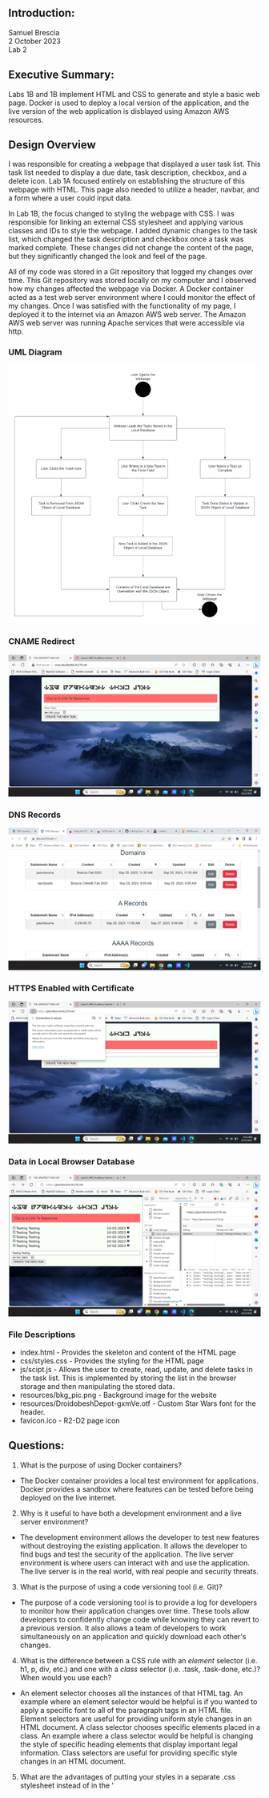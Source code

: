 
## Introduction:
Samuel Brescia  
2 October 2023  
Lab 2

## Executive Summary:

Labs 1B and 1B implement HTML and CSS to generate and style a basic web page. Docker is used to deploy a local version of the application, and the live version of the web application is disblayed using Amazon AWS resources. 

## Design Overview

I was responsible for creating a webpage that displayed a user task list. This task list needed to display a due date, task description, checkbox, and a delete icon. Lab 1A focused entirely on establishing the structure of this webpage with HTML. This page also needed to utilize a header, navbar, and a form where a user could input data.

In Lab 1B, the focus changed to styling the webpage with CSS. I was responsible for linking an external CSS stylesheet and applying various classes and IDs to style the webpage. I added dynamic changes to the task list, which changed the task description and checkbox once a task was marked complete. These changes did not change the content of the page, but they significantly changed the look and feel of the page.

All of my code was stored in a Git repository that logged my changes over time. This Git repository was stored locally on my computer and I observed how my changes affected the webpage via Docker. A Docker container acted as a test web server environment where I could monitor the effect of my changes. Once I was satisfied with the functionality of my page, I deployed it to the internet via an Amazon AWS web server. The Amazon AWS web server was running Apache services that were accessible via http. 

### UML Diagram
![UML Diagram of the Process](/lab2/images/umlDiagram.png)

### CNAME Redirect
![Screenshot of the CNAME Redirect](/lab2/images/cnameRedirect.png)

### DNS Records
![Screenshot of the DNS records](/lab2/images/dnsRecords.png)

### HTTPS Enabled with Certificate
![Screenshot of the HTTPS TLS Certificate](/lab2/images/httpsCert.png)

### Data in Local Browser Database
![Screenshot of the Browser Database in Browser Developer Tools](/lab2/images/localBrowserDB.png)

### File Descriptions

* index.html - Provides the skeleton and content of the HTML page
* css/styles.css - Provides the styling for the HTML page
* js/scipt.js - Allows the user to create, read, update, and delete tasks in the task list. This is implemented by storing the list in the browser storage and then manipulating the stored data. 
* resources/bkg_pic.png - Background image for the website  
* resources/DroidobeshDepot-gxmVe.otf - Custom Star Wars font for the header.
* favicon.ico - R2-D2 page icon

## Questions:

1. What is the purpose of using Docker containers?

- The Docker container provides a local test environment for applications. Docker provides a sandbox where features can be tested before being deployed on the live internet. 

2. Why is it useful to have both a development environment and a live server environment?
 
- The development environment allows the developer to test new features without destroying the existing application. It allows the developer to find bugs and test the security of the application. The live server environment is where users can interact with and use the application. The live server is in the real world, with real people and security threats.

3. What is the purpose of using a code versioning tool (i.e. Git)?

- The purpose of a code versioning tool is to provide a log for developers to monitor how their application changes over time. These tools allow developers to confidently change code while knowing they can revert to a previous version. It also allows a team of developers to work simultaneously on an application and quickly download each other's changes. 

4. What is the difference between a CSS rule with an *element* selector (i.e. h1, p, div, etc.) and one with a *class* selector (i.e. .task, .task-done, etc.)? When would you use each?

- An element selector chooses all the instances of that HTML tag. An example where an element selector would be helpful is if you wanted to apply a specific font to all of the paragraph tags in an HTML file. Element selectors are useful for providing uniform style changes in an HTML document. A class selector chooses specific elements placed in a class. An example where a class selector would be helpful is changing the style of specific heading elements that display important legal information. Class selectors are useful for providing specific style changes in an HTML document.

5. What are the advantages of putting your styles in a separate .css stylesheet instead of in the '<style>' element of '<head'>?

- An advantage is that the style of the entire page can be instantly changed. Instead of having to edit all of the code in the HTML document a new style sheet can be attached giving the site a whole new feel. A good example of this is the website CSS Zen Garden where the same HTML content is given a different look and feel because of the external style sheet.

6. How do web browsers choose which CSS to use for an HTML element when the CSS rules contradict each other? What is the order of precedence for CSS rules?
 
- Web browsers follow a specificity hierarchy in determining which CSS rule to apply. The specificity hierarchy in order of most to least prevalent is inline styles, IDs, classes, and elements. If there are two contradictory rules then the latest rule takes precedence.

7. Why should you disable directory access for your server?
  
- Directory access needs to be disabled because sensitive user information can be found in log and database files. If a hacker was able to see the directory they could gain insights into how the web application acts that would allow them to deploy exploits against the system.

## Lessons Learned:

### Do not Recursively Change the Ownership of the Whole etc/ Folder

During lab 1B I ran into difficulties selecting specific HTML conditions. I wanted to color my checkbox orange after it was marked complete. I made several attempts to adjust the style, but everything I tried did not work. After some research in w3schools, I realized that the provided code created a pseudo-element for the checkbox after it was completed, and that I needed to style the pseudo-element. With this knowledge, I was able to make the proper changes in the CSS.

### Creating a Page Redirect with a CNAME Record

Early on in Lab 1A, I was confused as to why the live server was not reflecting the changes I was pushing to my Git repository. I kept seeing the local changes on my docker container, but these changes were not mirrored on the live website. After reading the command list on git I realized that local versions of git repositories are asynchronous and that I need to manually sync the changes onto the live server. After running the correct command I was able to view my changes on the live server. I realized that this asynchronous handling of data also helps preserve a local backup copy of a previous iteration and does not erase another user's local changes.

### Handiling 

Another problem that I ran into during Lab 1A was that I had difficulty disabling the directory access. This was because I did not have my source folder specified in the settings file. This was a difficult bug to figure out because I had all of the settings inputted correctly, but the web server was not reflecting my changes. After browsing the help docs on Apache, I was able to discover that I needed to input the directory containing all my web files. After specifying this directory on the Amazon AWS server the directory view was successfully disabled. 

## Conclusions :

- Create, Read, Update and Read user data with Javascript
- Create a domain on a DNS server that points to a static IP address
- Utilize local browser storage to store user input
- Manipulate HTML and CSS using Javascript functions
- Enable traffic over HTTPS and generate a TLS certificate

## References

- https://www.w3schools.com/jsref/dom_obj_all.asp
- https://www.w3schools.com/jsref/api_storage.asp
- https://byu-itc-210.github.io/walkthrough/JSON-localStorage
- https://byu-itc-210.github.io/walkthrough/JsAndDom
